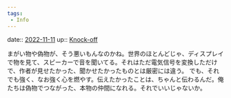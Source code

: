 ```yaml
---
tags:
 - Info
---
```


date:: [2022-11-11](Daily_Note/2022-11-11.md)
up:: [Knock-off](../Bar/Novel/Topics/Knock-off.md)

まがい物や偽物が、そう悪いもんなのかね。世界のほとんどじゃ、ディスプレイで物を見て、スピーカーで音を聞いてる。それはただ電気信号を変換しただけで、作者が見せたかった、聞かせたかったものとは厳密には違う。
でも、それでも強く、なお強く心を燃やす。伝えたかったことは、ちゃんと伝わるんだ。俺たちは偽物でつながった、本物の仲間になれる。それでいいじゃないか。
